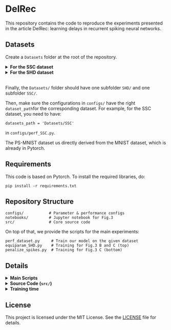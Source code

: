 # DelRec

This repository contains the code to reproduce the experiments presented in the article DelRec: learning delays in recurrent spiking neural networks.

## Datasets 

Create a `Datasets` folder at the root of the repository.

<details> <summary><strong>For the SSC dataset</strong></summary>
<br>
The Spiking Speech Commands (SSC) dataset contains 35 classes from a larger number of speakers. The number of examples in the train, validation and test splits are 75466, 9981 and 20382 respectively.

The datasets folder should have a subfolder `SSC/`containing `ssc_train.h5`, `ssc_valid.h5` and `ssc_test.h5`, which are all downloadable at: https://zenkelab.org/datasets. The dataloader used comes from https://github.com/dgxdn/ASRC-SNN.

</details>

<details> <summary><strong>For the SHD dataset</strong></summary>
<br>
The Spiking Heidelberg Digits (SHD) dataset containing spoken digits from 0 to 9 in both English and German (20 classes). The train and test sets contain 8332 and 2088 examples respectively (there is no validation set provided).

Just create a subfolder `SHD/`in the `Datasets/` folder, then the Spiking Jelly dataloader we use for this dataset will download and process the data automatically, as seen in https://github.com/Thvnvtos/SNN-delays.

</details>
<br>

Finally, the `Datasets/` folder should have one subfolder `SHD/` and one subfolder `SSC/`.

Then, make sure the configurations in `configs/` have the right `dataset_path`for the corresponding dataset. For example, for the SSC dataset, you need to have:

```text
datasets_path = 'Datasets/SSC'
````

in `configs/perf_SSC.py`.

The PS-MNIST dataset us directly derived from the MNIST dataset, which is already in Pytorch.

## Requirements

This code is based on Pytorch. To install the required libraries, do:
```text
pip install -r requirements.txt
```

## Repository Structure  

```text
configs/           # Parameter & performance configs
notebooks/         # Jupyter notebook for Fig.3
src/               # Core source code
````
On top of that, we provide the scripts for the main experiments:
```text
perf_dataset.py     # Train our model on the given dataset
equiparam_SHD.py    # Training for Fig.3 B and C (top)
penalize_spikes.py  # Training for Fig.3 C (bottom)
```

## Details

<details> <summary><strong>Main Scripts</strong></summary>

| Script | Description |
|--------|-------------|
| `perf_SHD.py` | Train and evaluate the model on the SHD dataset. To reproduce the accuracies displayed in Table 2, run this script with the corresponding SNN model on `seeds = [i for i in range(10)]`.  |
| `perf_PSMNIST.py` | Train and evaluate the model on the PSMNIST dataset. To reproduce the accuracies displayed in Table 1, run this script with the corresponding SNN model on `seeds = [0, 1, 2]`. |
| `perf_SSC.py` | Train and evaluate the model on the SSC dataset. To reproduce the accuracies displayed in Table 1, run this script with the corresponding SNN model on `seeds = [0, 1, 2]`. |
| `equiparam_SHD.py` | Training the different models in order to obtain the evolution of accuracy on the SHD as a function of the number of parameters. To reproduce Fig.3 B and C (top), run this script on `seeds = [0, 1, 2]`. |
| `penalize_spikes.py` | Training the different models while gradually penalizing spikes, in order to have model accuracy as a function of mean firing rate. To reproduce Fig.3 C (bottom), run this script on `seeds = [0, 1, 2]`. The models in this experiment use the same configuration as for `equiparam_SHD`.|

To run one of these scripts, just use :

```text
python perf_SSC.py
````

for example, in the case of the SSC dataset.

We use [Weights and Biases](https://wandb.ai/site) in order to log our metrics and the evolution of parameters. Please add:

```text
os.environ["WANDB_MODE"] = "disabled"
````

at the beggining of the script if you don't want to use wandb. Otherwise, enter your wandb key inn the place-holder:

```text
WANDB_KEY = None # Your key here
```

</details>

<details> <summary><strong>Source Code (<code>src/</code>)</strong></summary> 

| File/Folder | Description |
|-------------|-------------|
| `datasets.py` | Dataset loading scripts for SHD, SSC, PSMNIST. |
| `recurrent_neurons.py` | Implementation of our class of neurons with delays in recurrent connections. |
| `utils.py` | Helper functions (metrics, seeding, logging ...) |
| `SSC/` `PSMNIST/` `SHD/`| Dataset-specific processing scripts for each dataset. In each subfolder, you have `snn` provides the implementation of the different networks that can be used on the dataset, and `trainer` implements the function used for the training of the networks. `SSC/`and `PSMNIST/`use the same `snn` script.|

</details> 

<details> <summary><strong>Training time</strong></summary> 

On a NVIDIA A100 GPU, the training time on one seed for the number of epochs detailed in the corresponding config is of the order of:

- SSC ~ 1 day for 100 epochs.
- PSMNIST ~ 2 days for 200 epochs.
- SHD ~ 1 hour for 150 epochs.

</details>

## License 

This project is licensed under the MIT License. See the [LICENSE](LICENSE) file for details.

